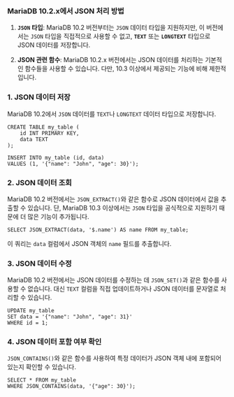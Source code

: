 ### MariaDB 10.2.x에서 JSON 처리 방법

1. **`JSON` 타입**: MariaDB 10.2 버전부터는 `JSON` 데이터 타입을 지원하지만, 이 버전에서는 `JSON` 타입을 직접적으로 사용할 수 없고, **`TEXT`** 또는 **`LONGTEXT`** 타입으로 JSON 데이터를 저장합니다.
    
2. **JSON 관련 함수**: MariaDB 10.2.x 버전에서는 JSON 데이터를 처리하는 기본적인 함수들을 사용할 수 있습니다. 다만, 10.3 이상에서 제공되는 기능에 비해 제한적입니다.
    

### 1. **JSON 데이터 저장**

MariaDB 10.2에서 `JSON` 데이터를 `TEXT`나 `LONGTEXT` 데이터 타입으로 저장합니다.

```
CREATE TABLE my_table (
    id INT PRIMARY KEY,
    data TEXT
);

INSERT INTO my_table (id, data)
VALUES (1, '{"name": "John", "age": 30}');
```

### 2. **JSON 데이터 조회**

MariaDB 10.2 버전에서는 `JSON_EXTRACT()`와 같은 함수로 JSON 데이터에서 값을 추출할 수 있습니다. 단, MariaDB 10.3 이상에서는 `JSON` 타입을 공식적으로 지원하기 때문에 더 많은 기능이 추가됩니다.

```
SELECT JSON_EXTRACT(data, '$.name') AS name FROM my_table;
```

이 쿼리는 `data` 컬럼에서 JSON 객체의 `name` 필드를 추출합니다.

### 3. **JSON 데이터 수정**

MariaDB 10.2 버전에서는 JSON 데이터를 수정하는 데 `JSON_SET()`과 같은 함수를 사용할 수 없습니다. 대신 `TEXT` 컬럼을 직접 업데이트하거나 JSON 데이터를 문자열로 처리할 수 있습니다.

```
UPDATE my_table
SET data = '{"name": "John", "age": 31}'
WHERE id = 1;
```
### 4. **JSON 데이터 포함 여부 확인**

`JSON_CONTAINS()`와 같은 함수를 사용하여 특정 데이터가 JSON 객체 내에 포함되어 있는지 확인할 수 있습니다.

```
SELECT * FROM my_table
WHERE JSON_CONTAINS(data, '{"age": 30}');
```



